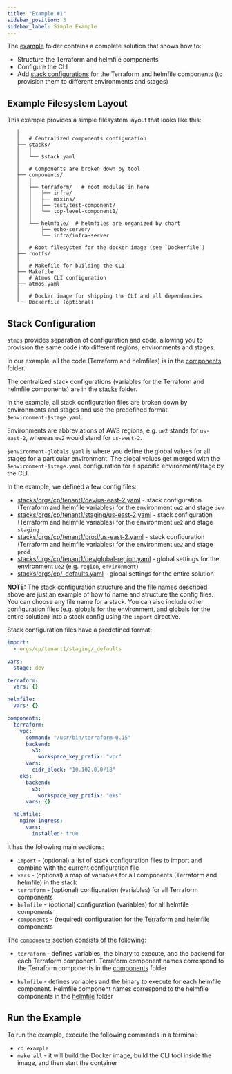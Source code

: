 ```yaml
---
title: "Example #1"
sidebar_position: 3
sidebar_label: Simple Example
---
```


The [example](https://github.com/cloudposse/atmos/tree/master/examples/complete) folder contains a complete solution that shows how to:

  - Structure the Terraform and helmfile components
  - Configure the CLI
  - Add [stack configurations](https://github.com/cloudposse/atmos/tree/master/examples/complete/stacks) for the Terraform and helmfile components (to provision them to different environments and stages)


## Example Filesystem Layout

This example provides a simple filesystem layout that looks like this:

```console
   │  
   │   # Centralized components configuration
   ├── stacks/
   │   │
   │   └── $stack.yaml
   │  
   │   # Components are broken down by tool
   ├── components/
   │   │
   │   ├── terraform/   # root modules in here
   │   │   ├── infra/
   │   │   ├── mixins/
   │   │   ├── test/test-component/
   │   │   └── top-level-component1/
   │   │
   │   └── helmfile/  # helmfiles are organized by chart
   │       ├── echo-server/
   │       └── infra/infra-server
   │  
   │   # Root filesystem for the docker image (see `Dockerfile`)
   ├── rootfs/
   │
   │   # Makefile for building the CLI
   ├── Makefile
   │   # Atmos CLI configuration
   ├── atmos.yaml
   │  
   │   # Docker image for shipping the CLI and all dependencies
   └── Dockerfile (optional)
```

## Stack Configuration

`atmos` provides separation of configuration and code, allowing you to provision the same code into different regions, environments and stages.

In our example, all the code (Terraform and helmfiles) is in the [components](https://github.com/cloudposse/atmos/tree/master/examples/complete/components) folder.

The centralized stack configurations (variables for the Terraform and helmfile components) are in the [stacks](https://github.com/cloudposse/atmos/tree/master/examples/complete/stacks) folder.

In the example, all stack configuration files are broken down by environments and stages and use the predefined format `$environment-$stage.yaml`.

Environments are abbreviations of AWS regions, e.g. `ue2` stands for `us-east-2`, whereas `uw2` would stand for `us-west-2`.

`$environment-globals.yaml` is where you define the global values for all stages for a particular environment.
The global values get merged with the `$environment-$stage.yaml` configuration for a specific environment/stage by the CLI.

In the example, we defined a few config files:

  - [stacks/orgs/cp/tenant1/dev/us-east-2.yaml](https://github.com/cloudposse/atmos/tree/master/example/complete/stacks/orgs/cp/tenant1/dev/us-east-2.yaml) - stack configuration (Terraform and helmfile variables) for the environment `ue2` and stage `dev`
  - [stacks/orgs/cp/tenant1/staging/us-east-2.yaml](https://github.com/cloudposse/atmos/tree/master/example/complete/stacks/orgs/cp/tenant1/staging/us-east-2.yaml) - stack configuration (Terraform and helmfile variables) for the environment `ue2` and stage `staging`
  - [stacks/orgs/cp/tenant1/prod/us-east-2.yaml](https://github.com/cloudposse/atmos/tree/master/example/complete/stacks/orgs/cp/tenant1/prod/us-east-2.yaml) - stack configuration (Terraform and helmfile variables) for the environment `ue2` and stage `prod`
  - [stacks/orgs/cp/tenant1/dev/global-region.yaml](https://github.com/cloudposse/atmos/tree/master/example/complete/stacks/ue2-globals.yaml) - global settings for the environment `ue2` (e.g. `region`, `environment`)
  - [stacks/orgs/cp/_defaults.yaml](https://github.com/cloudposse/atmos/blob/master/examples/complete/stacks/orgs/cp/_defaults.yaml) - global settings for the entire solution

__NOTE:__ The stack configuration structure and the file names described above are just an example of how to name and structure the config files.
You can choose any file name for a stack. You can also include other configuration files (e.g. globals for the environment, and globals for the entire solution)
into a stack config using the `import` directive.

Stack configuration files have a predefined format:

```yaml
import:
  - orgs/cp/tenant1/staging/_defaults

vars:
  stage: dev

terraform:
  vars: {}

helmfile:
  vars: {}

components:
  terraform:
    vpc:
      command: "/usr/bin/terraform-0.15"
      backend:
        s3:
          workspace_key_prefix: "vpc"
      vars:
        cidr_block: "10.102.0.0/18"
    eks:
      backend:
        s3:
          workspace_key_prefix: "eks"
      vars: {}

  helmfile:
    nginx-ingress:
      vars:
        installed: true
```

It has the following main sections:

- `import` - (optional) a list of stack configuration files to import and combine with the current configuration file
- `vars` - (optional) a map of variables for all components (Terraform and helmfile) in the stack
- `terraform` - (optional) configuration (variables) for all Terraform components
- `helmfile` - (optional) configuration (variables) for all helmfile components
- `components` - (required) configuration for the Terraform and helmfile components

The `components` section consists of the following:

- `terraform` - defines variables, the binary to execute, and the backend for each Terraform component.
  Terraform component names correspond to the Terraform components in the [components](example/components) folder

- `helmfile` - defines variables and the binary to execute for each helmfile component.
  Helmfile component names correspond to the helmfile components in the [helmfile](example/components/helmfile) folder


## Run the Example

To run the example, execute the following commands in a terminal:

- `cd example`
- `make all` - it will build the Docker image, build the CLI tool inside the image, and then start the container
